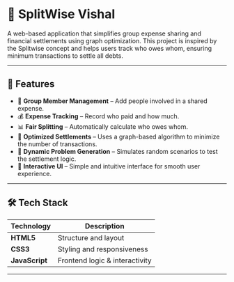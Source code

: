 # 💸 SplitWise Vishal

A web-based application that simplifies group expense sharing and financial settlements using graph optimization. This project is inspired by the Splitwise concept and helps users track who owes whom, ensuring minimum transactions to settle all debts.

---

## 🚀 Features

- 👥 **Group Member Management** – Add people involved in a shared expense.
- 💰 **Expense Tracking** – Record who paid and how much.
- 📊 **Fair Splitting** – Automatically calculate who owes whom.
- 🔄 **Optimized Settlements** – Uses a graph-based algorithm to minimize the number of transactions.
- 🧠 **Dynamic Problem Generation** – Simulates random scenarios to test the settlement logic.
- 🎨 **Interactive UI** – Simple and intuitive interface for smooth user experience.

---

## 🛠️ Tech Stack

| Technology    | Description                  |
|---------------|------------------------------|
| **HTML5**     | Structure and layout         |
| **CSS3**      | Styling and responsiveness   |
| **JavaScript**| Frontend logic & interactivity |

---


